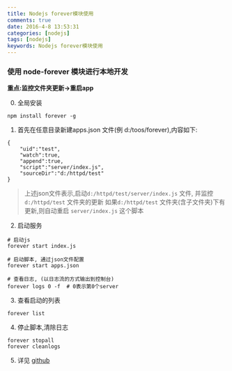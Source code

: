 ```yaml
---
title: Nodejs forever模块使用
comments: true
date: 2016-4-8 13:53:31
categories: [nodejs]
tags: [nodejs]
keywords: Nodejs forever模块使用
---
```


### 使用 node-forever 模块进行本地开发

**重点:监控文件夹更新->重启app**

0. 全局安装
```
npm install forever -g
```

1. 首先在任意目录新建apps.json 文件(例 d:/toos/forever),内容如下:

```
{
    "uid":"test",
    "watch":true,
    "append":true,
    "script":"server/index.js",  
    "sourceDir":"d:/httpd/test"
}

```
> 上述json文件表示,启动`d:/httpd/test/server/index.js` 文件, 并监控 `d:/httpd/test` 文件夹的更新
> 如果`d:/httpd/test` 文件夹(含子文件夹)下有更新,则自动重启 `server/index.js` 这个脚本

2. 启动服务
```
# 启动js
forever start index.js

# 启动脚本, 通过json文件配置
forever start apps.json  

# 查看日志, (以日志流的方式输出到控制台)
forever logs 0 -f  # 0表示第0个server
```

3. 查看启动的列表
```
forever list
```

4. 停止脚本,清除日志
```
forever stopall 
forever cleanlogs
```


5. 详见 [github](https://github.com/foreverjs/forever)